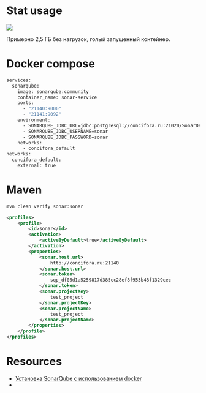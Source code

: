 # Stat usage

![](Pasted%20image%2020250119125104.png)

Примерно 2,5 ГБ без нагрузок, голый запущенный контейнер.
# Docker compose

```bash
services:
  sonarqube:
    image: sonarqube:community
    container_name: sonar-service
    ports:
      - "21140:9000"
      - "21141:9092"
    environment:
      - SONARQUBE_JDBC_URL=jdbc:postgresql://concifora.ru:21020/SonarDB
      - SONARQUBE_JDBC_USERNAME=sonar
      - SONARQUBE_JDBC_PASSWORD=sonar
    networks:
      - concifora_default
networks:
  concifora_default:
    external: true
```

# Maven 

```bash
mvn clean verify sonar:sonar
```

```xml
<profiles>  
    <profile>  
        <id>sonar</id>  
        <activation>  
            <activeByDefault>true</activeByDefault>  
        </activation>  
        <properties>  
            <sonar.host.url>  
                http://concifora.ru:21140  
            </sonar.host.url>  
            <sonar.token>  
                sqp_df05d1a5259817d385cc28ef8f953b48f1329cec  
            </sonar.token>  
            <sonar.projectKey>  
                test_project  
            </sonar.projectKey>  
            <sonar.projectName>  
                test_project  
            </sonar.projectName>  
        </properties>  
    </profile>  
</profiles>
```
# Resources

- [Установка SonarQube с использованием docker](https://voblachke.ru/blog/ustanovka-sonarqube-s-ispolzovaniem-docker-compose-na-windows/)
- 